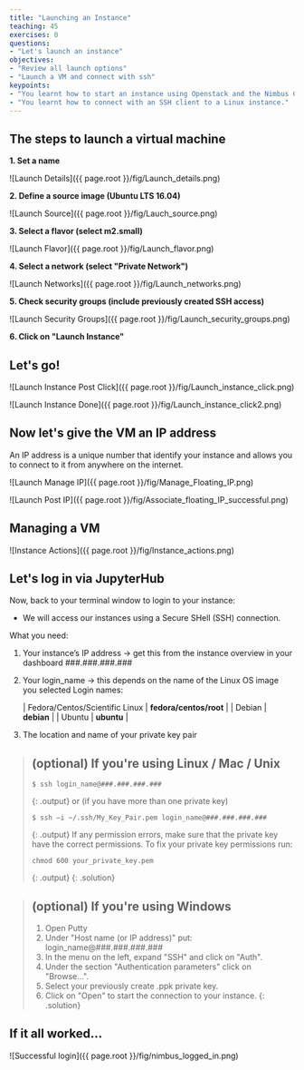 ```yaml
---
title: "Launching an Instance"
teaching: 45
exercises: 0
questions:
- "Let's launch an instance"
objectives:
- "Review all launch options"
- "Launch a VM and connect with ssh"
keypoints:
- "You learnt how to start an instance using Openstack and the Nimbus Cloud;"
- "You learnt how to connect with an SSH client to a Linux instance."
---
```


## The steps to launch a virtual machine

**1. Set a name**

![Launch Details]({{ page.root }}/fig/Launch_details.png)

**2. Define a source image (Ubuntu LTS 16.04)**

![Launch Source]({{ page.root }}/fig/Lauch_source.png)

**3. Select a flavor (select m2.small)**

![Launch Flavor]({{ page.root }}/fig/Launch_flavor.png)

**4. Select a network (select "Private Network")**

![Launch Networks]({{ page.root }}/fig/Launch_networks.png)

**5. Check security groups (include previously created SSH access)**

![Launch Security Groups]({{ page.root }}/fig/Launch_security_groups.png)

**6. Click on "Launch Instance"**


## Let's go!
![Launch Instance Post Click]({{ page.root }}/fig/Launch_instance_click.png)

![Launch Instance Done]({{ page.root }}/fig/Launch_instance_click2.png)

## Now let's give the VM an IP address
An IP address is a unique number that identify your instance and allows you to connect to it from anywhere on the internet.

![Launch Manage IP]({{ page.root }}/fig/Manage_Floating_IP.png)

![Launch Post IP]({{ page.root }}/fig/Associate_floating_IP_successful.png)

## Managing a VM
![Instance Actions]({{ page.root }}/fig/Instance_actions.png)

## Let's log in via JupyterHub
Now, back to your terminal window to login to your instance:
* We will access our instances using a Secure SHell (SSH) connection.

What you need:
1. Your instance’s IP address -> get this from the instance overview in your dashboard
    ###.###.###.###

2. Your login_name -> this depends on the name of the Linux OS image you selected
    Login names:

    | Fedora/Centos/Scientific Linux | **fedora/centos/root** |
    | Debian  | **debian** |
    | Ubuntu  | **ubuntu** |

3. The location and name of your private key pair

> ## (optional) If you're using Linux / Mac / Unix
> 
> ~~~
> $ ssh login_name@###.###.###.### 
> ~~~
> {: .output}
> or (if you have more than one private key)
> ~~~
> $ ssh –i ~/.ssh/My_Key_Pair.pem login_name@###.###.###.###  
> ~~~
> {: .output}
> If any permission errors, make sure that the private key have the correct permissions. To fix your private key permissions run:
> ~~~
> chmod 600 your_private_key.pem
> ~~~
> {: .output}
{: .solution}

> ## (optional) If you're using Windows
>   
> 1. Open Putty
> 2. Under "Host name (or IP address)" put: login_name@###.###.###.### 
> 3. In the menu on the left, expand "SSH" and click on "Auth". 
> 4. Under the section "Authentication parameters" click on "Browse...".
> 5. Select your previously create .ppk private key. 
> 6. Click on "Open" to start the connection to your instance. 
{: .solution}

## If it all worked...

![Successful login]({{ page.root }}/fig/nimbus_logged_in.png)
